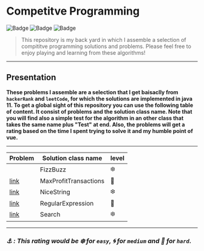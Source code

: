 # Competitve Programming

![Badge](https://img.shields.io/badge/Problems-Solving-black) ![Badge](https://img.shields.io/badge/JUnit-4.11-brightgreen) ![Badge](https://img.shields.io/badge/JDK-11-brightgreen)


> This repository is my back yard in which I assemble a selection of compititve programming solutions and problems. Please feel free to enjoy playing and learning from these algorithms!

---

## Presentation

**These problems I assemble are a selection that I get baisaclly from `hackerRank` and `leetCode`, for which the solutions are implemented in java 11. To get a global sight of this repository you can use the following table of content. It consist of problems and the solution class name. Note that you will find also a simple test for the algorithm in an other class that takes the same name plus "Test" at end. Also, the problems will get a rating based on the time I spent trying to solve it and my humble point of vue.**

---

| Problem | Solution class name | level |
| --- | --- | --- |
|  | FizzBuzz | :snowflake: |
| [link](https://leetcode.com/problems/best-time-to-buy-and-sell-stock-iii/) | MaxProfitTransactions | :ocean: |
| [link](https://leetcode.com/problems/longest-nice-substring/) | NiceString | :snowflake: |
| [link](https://leetcode.com/problems/regular-expression-matching/) | RegularExpression | :ocean: |
| [link](https://leetcode.com/problems/search-suggestions-system/) | Search | :snowflake: |

---

### ***⚓ : This rating would be :snowflake: for `easy`, :cyclone: for `medium` and :ocean: for `hard`.***
